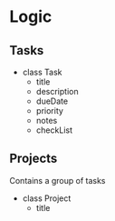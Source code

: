 # Logic

## Tasks

- class Task
  - title
  - description
  - dueDate
  - priority
  - notes
  - checkList

## Projects

Contains a group of tasks

- class Project
  - title
